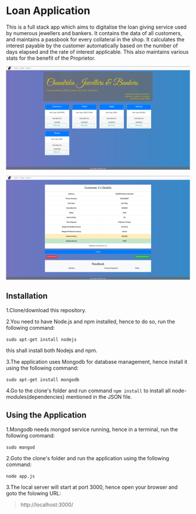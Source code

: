 # Loan Application
This is a full stack app which aims to digitalise the loan giving service used by numerous jewellers and bankers.
It contains the data of all customers, and maintains a passbook for every collateral in the shop.
It calculates the interest payable by the customer automatically based on the number of days elapsed and the rate of interest applicable.
This also maintains various stats for the benefit of the Proprietor. 

!["Main_page_ss](views/ss/ss_1.png)

!["Information_ss](views/ss/ss_2.png)

## Installation

1.Clone/download this repository.

2.You need to have Node.js and npm installed, hence to do so, run the following command:

```sudo apt-get install nodejs```

this shall install both Nodejs and npm.

3.The application uses Mongodb for database management, hence install it using the following command:

```sudo apt-get install mongodb```

4.Go to the clone's folder and run command `npm install` to install all node-modules(dependencies) mentioned in the JSON file.

## Using the Application

1.Mongodb needs mongod service running, hence in a terminal, run the following command:

``` sudo mongod ```

2.Goto the clone's folder and run the application using the following command:

``` node app.js ```

3.The local server will start at port 3000, hence open your browser and goto the folowing URL:

>http://localhost:3000/


